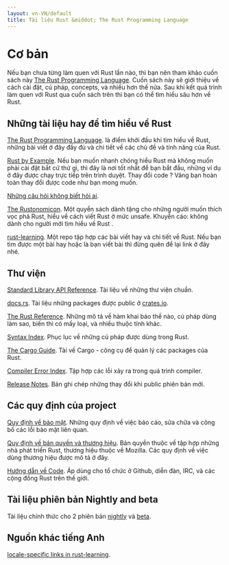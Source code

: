 ```yaml
---
layout: vn-VN/default
title: Tài liệu Rust &middot; The Rust Programming Language
---
```


# Cơ bản

Nếu bạn chưa từng làm quen với Rust lần nào, thì bạn nên tham khảo
cuốn sách này [The Rust Programming Language][book]. Cuốn sách này
sẽ giới thiệu về cách cài đặt, cú pháp, concepts, và nhiều hơn thế nửa.
Sau khi kết quá trình làm quen với Rust qua cuốn sách trên thì bạn có thể
tìm hiểu sâu hơn về Rust.

## Những tài liệu hay để tìm hiểu về Rust

[The Rust Programming Language][book]. là điểm khởi đầu khi tìm hiểu về Rust, những bài viết ở đây đầy đủ và chi tiết về các chủ đề và tính năng của Rust.

[Rust by Example][rbe]. Nếu bạn muốn nhanh chóng hiểu Rust mà không muốn phải cài đặt bất cứ thứ gì, thì đây là nơi tốt nhất để bạn bắt đầu, những ví dụ ở đây
được chạy trực tiếp trên trình duyệt. Thay đổi code ? Vâng bạn hoàn toàn thay đổi được code như bạn mong muốn.

[Những câu hỏi không biết hỏi ai][faq].

[The Rustonomicon][nomicon]. Một quyển sách dành tặng cho những người muốn thích vọc phá Rust, hiểu về cách viết Rust ở mức unsafe. Khuyễn cáo: không dành cho
người mới tìm hiểu về Rust .

[rust-learning]. Một repo tập hợp các bài viết hay và chi tiết về Rust. Nếu bạn tìm được một bài hay hoặc là bạn viết bài thì đừng quên để lại link ở đây nhé.

[book]: https://doc.rust-lang.org/book/
[rbe]: http://rustbyexample.com
[faq]: faq.html
[nomicon]: https://doc.rust-lang.org/nomicon/
[rust-learning]: https://github.com/ctjhoa/rust-learning

## Thư viện

[Standard Library API Reference][api]. Tài liệu về những thư viện chuẩn.

[docs.rs]. Tài liệu những packages được public ở [crates.io].

[The Rust Reference][ref]. Những mô tả về hàm khai báo thế nào, cú pháp dùng làm sao, biến thì có mấy loại, và nhiều thuộc tính khác.

[Syntax Index][syn]. Phục lục về những cú pháp được dùng trong Rust.

[The Cargo Guide][cargo]. Tài về Cargo - công cụ để quản lý các packages của Rust.

[Compiler Error Index][err]. Tập hợp các lỗi xảy ra trong quá trình compiler.

[Release Notes][release_notes]. Bản ghi chép những thay đổi khi public phiên bản mới.

[api]: https://doc.rust-lang.org/std/
[syn]: https://doc.rust-lang.org/book/syntax-index.html
[ref]: https://doc.rust-lang.org/reference.html
[cargo]: http://doc.crates.io/guide.html
[err]: https://doc.rust-lang.org/error-index.html
[release_notes]: https://github.com/rust-lang/rust/blob/stable/RELEASES.md
[docs.rs]: https://docs.rs
[crates.io]: https://crates.io

## Các quy định của project

[Quy định về bảo mật][security]. Những quy định về việc báo cáo, sửa chữa và công bố các lỗi bảo mật liên quan.

[Quy định về bản quyền và thương hiệu][legal]. Bản quyền thuộc về tập hợp những nhà phát triển Rust, thương hiệu thuộc về Mozilla.
Các quy định về việc dùng thương hiệu được mô tả ở đây.

[Hướng dẫn về Code][coc]. Áp dùng cho tổ chức ở Github, diễn đàn, IRC, và các cộng đồng Rust trên thế giới.

[security]: security.html
[legal]: legal.html
[coc]: https://www.rust-lang.org/conduct.html

## Tài liệu phiên bản Nightly and beta

Tài liệu chính thức cho 2 phiên bản [nightly] và [beta].

[nightly]: https://doc.rust-lang.org/nightly/
[beta]: https://doc.rust-lang.org/beta/

## Nguồn khác tiếng Anh

[locale-specific links in rust-learning][locale].

[locale]: https://github.com/ctjhoa/rust-learning#locale-links
